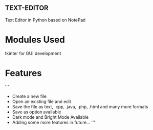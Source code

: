 ## TEXT-EDITOR
Text Editor in Python based on NotePad

# Modules Used
tkinter for GUI development

# Features
'''
* Create a new file
* Open an existing file and edit
* Save the file as text, .cpp, .java, .php, .html and many more formats
* Save as option available
* Dark mode and Bright Mode Available
* Adding some more features in future...
'''